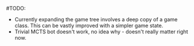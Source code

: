 #TODO:
 - Currently expanding the game tree involves a deep copy of a game class. This can be vastly improved with a simpler game state.
 - Trivial MCTS bot doesn't work, no idea why - doesn't really matter right now.